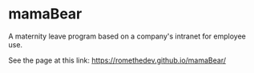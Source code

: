 # mamaBear
A maternity leave program based on a company's intranet for employee use.

See the page at this link: https://romethedev.github.io/mamaBear/
